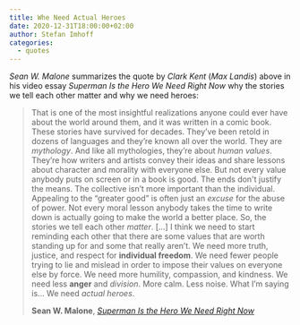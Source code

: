 ```yaml
---
title: Whe Need Actual Heroes
date: 2020-12-31T18:00:00+02:00
author: Stefan Imhoff
categories:
  - quotes
---
```


_Sean W. Malone_ summarizes the quote by _Clark Kent_ (_Max Landis_) above in his video essay _Superman Is the Hero We Need Right Now_ why the stories we tell each other matter and why we need heroes:

> That is one of the most insightful realizations anyone could ever have about the world around them, and it was written in a comic book. These stories have survived for decades. They’ve been retold in dozens of languages and they’re known all over the world. They are _mythology_. And like all mythologies, they’re about _human values_. They’re how writers and artists convey their ideas and share lessons about character and morality with everyone else. But not every value anybody puts on screen or in a book is good. The ends don't justify the means. The collective isn’t more important than the individual. Appealing to the “greater good” is often just an _excuse_ for the abuse of power. Not every moral lesson anybody takes the time to write down is actually going to make the world a better place. So, the stories we tell each other _matter_. […] I think we need to start reminding each other that there are some values that are worth standing up for and some that really aren’t. We need more truth, justice, and respect for **individual freedom**. We need fewer people trying to lie and mislead in order to impose their values on everyone else by force. We need more humility, compassion, and kindness. We need less **anger** and _division_. More calm. Less noise. What I’m saying is… We need _actual heroes_.
>
> **Sean W. Malone**, _[Superman Is the Hero We Need Right Now](https://youtu.be/daQ7mdRohY0)_
